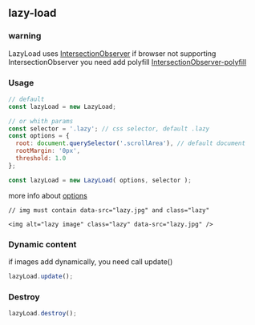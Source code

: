 ## lazy-load

### warning

LazyLoad uses [IntersectionObserver](https://developer.mozilla.org/en-US/docs/Web/API/Intersection_Observer_API) if browser not supporting IntersectionObserver you need add polyfill
[IntersectionObserver-polyfill](https://github.com/w3c/IntersectionObserver/tree/main/polyfill)



### Usage

```js
// default
const lazyLoad = new LazyLoad;

// or whith params
const selector = '.lazy'; // css selector, default .lazy
const options = {
  root: document.querySelector('.scrollArea'), // default document
  rootMargin: '0px',
  threshold: 1.0
};

const lazyLoad = new LazyLoad( options, selector );
```
more info about [options](https://developer.mozilla.org/en-US/docs/Web/API/Intersection_Observer_API#creating_an_intersection_observer)


```
// img must contain data-src="lazy.jpg" and class="lazy"

<img alt="lazy image" class="lazy" data-src="lazy.jpg" />
```

### Dynamic content
if images add dynamically, you need call update()
```js
lazyLoad.update();
```

### Destroy
```js
lazyLoad.destroy();
```